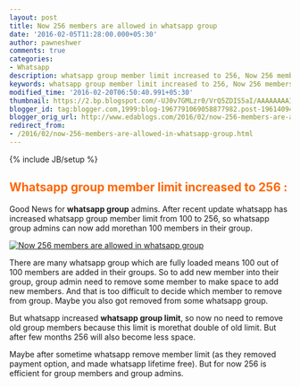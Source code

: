 ```yaml
---
layout: post
title: Now 256 members are allowed in whatsapp group
date: '2016-02-05T11:28:00.000+05:30'
author: pawneshwer
comments: true
categories:
- Whatsapp
description: whatsapp group member limit increased to 256, Now 256 members are allowed in whatsapp group add morethan 100 members in whatsapp group, no need to remove
keywords: whatsapp group member limit increased to 256, Now 256 members are allowed in whatsapp group add morethan 100 members in whatsapp group, no need to remove
modified_time: '2016-02-20T06:50:40.991+05:30'
thumbnail: https://2.bp.blogspot.com/-UJ0v7GMLzr0/VrQ5ZDIS5aI/AAAAAAAAIOU/40N4ouDVbiI/s72-c/Screenshot_2016-02-05-11-05-17%2Bcopy.jpg
blogger_id: tag:blogger.com,1999:blog-1967791069058877982.post-1961409463379530663
blogger_orig_url: http://www.edablogs.com/2016/02/now-256-members-are-allowed-in-whatsapp-group.html
redirect_from:
- /2016/02/now-256-members-are-allowed-in-whatsapp-group.html
---
```


{% include JB/setup %}

## <span style="color: #ff6600;">Whatsapp group member limit increased to 256 :</span>

Good News for **whatsapp group** admins. After recent update whatsapp has increased whatsapp group member limit from 100 to 256, so whatsapp group admins can now add morethan 100 members in their group.

[![Now 256 members are allowed in whatsapp group](https://2.bp.blogspot.com/-UJ0v7GMLzr0/VrQ5ZDIS5aI/AAAAAAAAIOU/40N4ouDVbiI/s320/Screenshot_2016-02-05-11-05-17%2Bcopy.jpg "Now 256 members are allowed in whatsapp group")](https://2.bp.blogspot.com/-UJ0v7GMLzr0/VrQ5ZDIS5aI/AAAAAAAAIOU/40N4ouDVbiI/s1600/Screenshot_2016-02-05-11-05-17%2Bcopy.jpg)

There are many whatsapp group which are fully loaded means 100 out of 100 members are added in their groups. So to add new member into their group, group admin need to remove some member to make space to add new members. And that is too difficult to decide which member to remove from group. Maybe you also got removed from some whatsapp group.

But whatsapp increased **whatsapp group limit**, so now no need to remove old group members because this limit is morethat double of old limit. But after few months 256 will also become less space.

Maybe after sometime whatsapp remove member limit (as they removed payment option, and made whatsapp lifetime free). But for now 256 is efficient for group members and group admins.